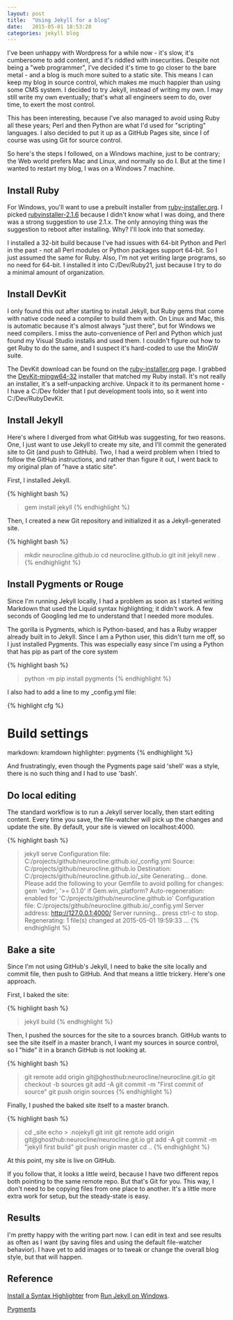 ```yaml
---
layout: post
title:  "Using Jekyll for a blog"
date:   2015-05-01 18:53:20
categories: jekyll blog
---
```

I've been unhappy with Wordpress for a while now - it's slow, it's cumbersome to add content,
and it's riddled with insecurities. Despite not being a "web programmer", I've decided it's time
to go closer to the bare metal - and a blog is much more suited to a static site. This means I can
keep my blog in source control, which makes me much happier than using some CMS system. I decided
to try Jekyll, instead of writing my own. I may still write my own eventually; that's what all
engineers seem to do, over time, to exert the most control.

This has been interesting, because I've also managed to avoid using Ruby all these years; Perl and
then Python are what I'd used for "scripting" languages. I also decided to put it up as a GitHub
Pages site, since I of course was using Git for source control.

So here's the steps I followed, on a Windows machine, just to be contrary; the Web world prefers
Mac and Linux, and normally so do I. But at the time I wanted to restart my blog, I was on a
Windows 7 machine.

## Install Ruby

For Windows, you'll want to use a prebuilt installer from [ruby-installer.org][ruby-installer].
I picked [rubyinstaller-2.1.6][rubyinstaller-2.1.6] because I didn't know what I was doing, and
there was a strong suggestion to use 2.1.x. The only annoying thing was the suggestion to reboot
after installing. Why? I'll look into that someday.

I installed a 32-bit build because I've had issues with 64-bit Python and Perl in the past - not
all Perl modules or Python packages support 64-bit. So I just assumed the same for Ruby. Also, I'm
not yet writing large programs, so no need for 64-bit. I installed it into C:/Dev/Ruby21, just
because I try to do a minimal amount of organization.

## Install DevKit

I only found this out after starting to install Jekyll, but Ruby gems that come with native
code need a compiler to build them with. On Linux and Mac, this is automatic because it's almost
always "just there", but for Windows we need compilers. I miss the auto-convenience of Perl and
Python which just found my Visual Studio installs and used them. I couldn't figure out how to
get Ruby to do the same, and I suspect it's hard-coded to use the MinGW suite.

The DevKit download can be found on the [ruby-installer.org][ruby-installer] page. I grabbed
the [DevKit-mingw64-32][ruby-devkit-2.1.0] installer that matched my Ruby install. It's not
really an installer, it's a self-unpacking archive. Unpack it to its permanent home - I have
a C:/Dev folder that I put development tools into, so it went into C:/Dev/RubyDevKit.

## Install Jekyll

Here's where I diverged from what GitHub was suggesting, for two reasons. One, I just want to
use Jekyll to create my site, and I'll commit the generated site to Git (and push to GitHub).
Two, I had a weird problem when I tried to follow the GitHub instructions, and rather than figure
it out, I went back to my original plan of "have a static site".

First, I installed Jekyll.

{% highlight bash %}
> gem install jekyll
{% endhighlight %}

Then, I created a new Git repository and initialized it as a Jekyll-generated site.

{% highlight bash %}
> mkdir neurocline.github.io
> cd neurocline.github.io
> git init
> jekyll new .
{% endhighlight %}

## Install Pygments or Rouge

Since I'm running Jekyll locally, I had a problem as soon as I started writing Markdown that
used the Liquid syntax highlighting; it didn't work. A few seconds of Googling led me to
understand that I needed more modules.

The gorilla is Pygments, which is Python-based, and has a Ruby wrapper already built in to
Jekyll. Since I am a Python user, this didn't turn me off, so I just installed Pygments. This was
especially easy since I'm using a Python that has pip as part of the core system

{% highlight bash %}
> python -m pip install pygments
{% endhighlight %}

I also had to add a line to my _config.yml file:

{% highlight cfg %}
# Build settings
markdown: kramdown
highlighter: pygments
{% endhighlight %}

And frustratingly, even though the Pygments page said 'shell' was a style, there is no such
thing and I had to use 'bash'.

## Do local editing

The standard workflow is to run a Jekyll server locally, then start editing content. Every
time you save, the file-watcher will pick up the changes and update the site. By default, your
site is viewed on localhost:4000.

{% highlight bash %}
> jekyll serve
Configuration file: C:/projects/github/neurocline.github.io/_config.yml
            Source: C:/projects/github/neurocline.github.io
       Destination: C:/projects/github/neurocline.github.io/_site
      Generating...
                    done.
  Please add the following to your Gemfile to avoid polling for changes:
    gem 'wdm', '>= 0.1.0' if Gem.win_platform?
 Auto-regeneration: enabled for 'C:/projects/github/neurocline.github.io'
Configuration file: C:/projects/github/neurocline.github.io/_config.yml
    Server address: http://127.0.0.1:4000/
  Server running... press ctrl-c to stop.
      Regenerating: 1 file(s) changed at 2015-05-01 19:59:33
...
{% endhighlight %}

## Bake a site

Since I'm not using GitHub's Jekyll, I need to bake the site locally and commit file, then
push to GitHub. And that means a little trickery. Here's one approach.

First, I baked the site:

{% highlight bash %}
> jekyll build
{% endhighlight %}

Then, I pushed the sources for the site to a sources branch. GitHub wants to see the site itself in
a master branch, I want my sources in source control, so I "hide" it in a branch GitHub is not
looking at.

{% highlight bash %}
> git remote add origin git@ghosthub:neurocline/neurocline.git.io
> git checkout -b sources
> git add -A
> git commit -m "First commit of source"
> git push origin sources
{% endhighlight %}

Finally, I pushed the baked site itself to a master branch.

{% highlight bash %}
> cd _site
> echo > .nojekyll
> git init
> git remote add origin git@ghosthub:neurocline/neurocline.git.io
> git add -A
> git commit -m "jekyll first build"
> git push origin master
> cd ..
{% endhighlight %}

At this point, my site is live on GitHub.

If you follow that, it looks a little weird, because I have two different repos both pointing to
the same remote repo. But that's Git for you. This way, I don't need to be copying files from one
place to another. It's a little more extra work for setup, but the steady-state is easy.

## Results

I'm pretty happy with the writing part now. I can edit in text and see results as often as I
want (by saving files and using the default file-watcher behavior). I have yet to add images or
to tweak or change the overall blog style, but that will happen.

## Reference

[Install a Syntax Highlighter](http://jekyll-windows.juthilo.com/3-syntax-highlighting/) from
[Run Jekyll on Windows](http://jekyll-windows.juthilo.com/).

[Pygments](http://pygments.org/)

[ruby-installer]: http://rubyinstaller.org/downloads/
[rubyinstaller-2.1.6]: http://dl.bintray.com/oneclick/rubyinstaller/rubyinstaller-2.1.6.exe
[ruby-devkit-2.1.0]: http://dl.bintray.com/oneclick/rubyinstaller/DevKit-mingw64-32-4.7.2-20130224-1151-sfx.exe
[ruby-devkit-instr]: http://github.com/oneclick/rubyinstaller/wiki/Development-Kit
